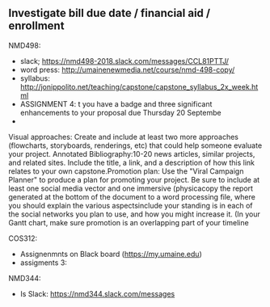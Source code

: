 ## Investigate bill due date / financial aid / enrollment

NMD498:
- slack; https://nmd498-2018.slack.com/messages/CCL81PTTJ/
- word press: http://umainenewmedia.net/course/nmd-498-copy/
- syllabus: http://jonippolito.net/teaching/capstone/capstone_syllabus_2x_week.html
- ASSIGNMENT 4: t you have a badge and three significant enhancements to your proposal due Thursday 20 Septembe
- 
Visual approaches: Create and include at least two more approaches (flowcharts, storyboards, renderings, etc) that could help someone evaluate your project.
Annotated Bibliography:10-20 news articles, similar projects, and related sites. Include the title, a link, and a description of how this link relates to your own capstone.Promotion plan: Use the "Viral Campaign Planner" to produce a plan for promoting your project. Be sure to include at least one social media vector and one immersive (physicacopy the report generated at the bottom of the document to a word processing file, where you should explain the various aspectsinclude your standing is in each of the social networks you plan to use, and how you might increase it. (In your Gantt chart, make sure promotion is an overlapping part of your timeline

COS312: 
- Assignenmnts on Black board (https://my.umaine.edu)
- assigments  3: 

NMD344:
- Is Slack: https://nmd344.slack.com/messages
